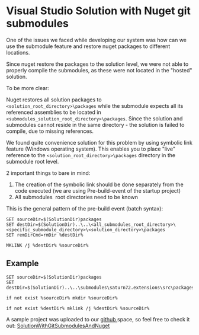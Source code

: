 # Visual Studio Solution with Nuget git submodules
One of the issues we faced while developing our system was how can we use the submodule feature and restore nuget packages to different locations.

Since nuget restore the packages to the solution level, we were not able to properly compile the submodules, as these were not located in the "hosted" solution.

To be more clear:

Nuget restores all solution packages to <code>&lt;solution_root_directory&gt;\packages</code> while the submodule expects all its referenced assemblies to be located in <code>&lt;submodules_solution_root_directory&gt;\packages</code>. Since the solution and submodules cannot reside in the same directory - the solution is failed to compile, due to missing references.

We found quite convenience solution for this problem by using symbolic link feature (Windows operating system). This enables you to place "live" reference to the <code>&lt;solution_root_directory&gt;\packages</code> directory in the submodule root level.

2 important things to bare in mind:
<ol>
	<li>The creation of the symbolic link should be done separately from the code executed (we are using Pre-build-event of the startup project)</li>
	<li>All submodules  root directories need to be known</li>
</ol>
This is the general pattern of the pre-build event (batch syntax):

```batch
SET sourceDir=$(SolutionDir)packages
SET destDir=$(SolutionDir)..\..\<all_submodules_root_directory>\<specific_submodule_directory>\<solution_directory>\packages
SET remDirCmd=rmDir %destDir%

MKLINK /j %destDir% %sourceDir%
```
## Example

```batch
SET sourceDir=$(SolutionDir)packages
SET destDir=$(SolutionDir)..\..\submodules\saturn72.extensions\src\packages

if not exist %sourceDir% mkdir %sourceDir%

if not exist %destDir% mklink /j %destDir% %sourceDir%
```

A sample project was uploaded to our <a href="https://github.com/saturn72">github </a>space, so feel free to check it out: <a href="https://github.com/saturn72/SolutionWithGitSubmodulesAndNuget">SolutionWithGitSubmodulesAndNuget</a>
